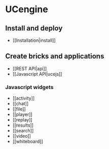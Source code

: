 # UCengine

## Install and deploy

* [[Installation|install]]

## Create bricks and applications

* [[REST API|api]]
* [[Javascript API|ucejs]]

### Javascript widgets

* [[activity]]
* [[chat]]
* [[file]]
* [[player]]
* [[replay]]
* [[results]]
* [[search]]
* [[video]]
* [[whiteboard]]
